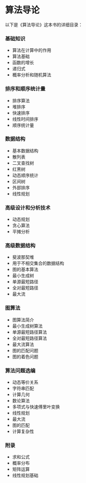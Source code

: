 # 算法导论

以下是《算法导论》这本书的详细目录：

### 基础知识
- 算法在计算中的作用
- 算法基础
- 函数的增长
- 递归式
- 概率分析和随机算法

### 排序和顺序统计量
- 排序算法
- 堆排序
- 快速排序
- 线性时间排序
- 顺序统计量

### 数据结构
- 基本数据结构
- 散列表
- 二叉查找树
- 红黑树
- 动态顺序统计
- 区间树
- 外部排序
- 线性规划

### 高级设计和分析技术
- 动态规划
- 贪心算法
- 平摊分析

### 高级数据结构
- 斐波那契堆
- 用于不相交集合的数据结构
- 图的基本算法
- 最小生成树
- 单源最短路径
- 全对最短路径
- 最大流

### 图算法
- 图算法简介
- 最小生成树算法
- 单源最短路径算法
- 全对最短路径算法
- 最大流算法
- 图的匹配问题
- 图的着色问题

### 算法问题选编
- 动态等价关系
- 字符串匹配
- 计算几何
- 数论算法
- 多项式与快速傅里叶变换
- 线性规划
- 最大流
- 图的匹配
- 计算复杂性

### 附录
- 求和公式
- 概率分布
- 矩阵运算
- 线性规划基础

 